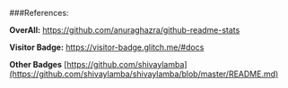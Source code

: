 ###References:

**OverAll:** https://github.com/anuraghazra/github-readme-stats

**Visitor Badge:** https://visitor-badge.glitch.me/#docs

**Other Badges** [https://github.com/shivaylamba](https://github.com/shivaylamba/shivaylamba/blob/master/README.md)
